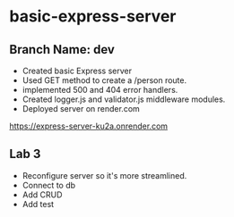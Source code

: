 # basic-express-server

## Branch Name: **dev**

- Created basic Express server
- Used GET method to create a /person route.
- implemented 500 and 404 error handlers.
- Created logger.js and validator.js middleware modules.
- Deployed server on render.com

<https://express-server-ku2a.onrender.com>

## Lab 3

- Reconfigure server so it's more streamlined.
- Connect to db
- Add CRUD
- Add test
